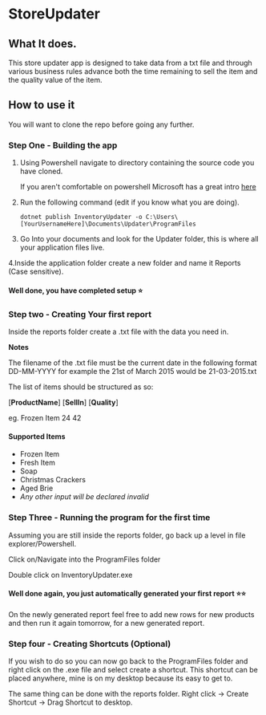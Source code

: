 # StoreUpdater

## What It does.

This store updater app is designed to take data from a txt file and through various business rules advance both the time remaining to sell the item and the quality value of the item.

## How to use it

You will want to clone the repo before going any further.

### Step One - Building the app

1. Using Powershell navigate to directory containing the source code you have cloned.

      If you aren't comfortable on powershell Microsoft has a great intro [here](https://docs.microsoft.com/en-us/learn/modules/introduction-to-powershell/)

2. Run the following command (edit if you know what you are doing).

      `dotnet publish InventoryUpdater -o C:\Users\[YourUsernameHere]\Documents\Updater\ProgramFiles`

3. Go Into your documents and look for the Updater folder, this is where all your application files live.

4.Inside the application folder create a new folder and name it Reports (Case sensitive).

#### Well done, you have completed setup ⭐

### Step two - Creating Your first report

Inside the reports folder create a .txt file with the data you need in.

**Notes**

The filename of the .txt file must be the current date in the following format DD-MM-YYYY for example the 21st of March 2015 would be 21-03-2015.txt

The list of items should be structured as so:

[**ProductName**] [**SellIn**] [**Quality**]

eg. Frozen Item 24 42

#### Supported Items
- Frozen Item
- Fresh Item
- Soap
- Christmas Crackers
- Aged Brie
- *Any other input will be declared invalid*

### Step Three - Running the program for the first time

Assuming you are still inside the reports folder, go back up a level in file explorer/Powershell.

Click on/Navigate into the ProgramFiles folder

Double click on InventoryUpdater.exe

#### Well done again, you just automatically generated your first report ⭐⭐

On the newly generated report feel free to add new rows for new products and then run it again tomorrow, for a new generated report.

### Step four - Creating Shortcuts (Optional)

If you wish to do so you can now go back to the ProgramFiles folder and right click on the .exe file and select create a shortcut. This shortcut can be placed anywhere, mine is on my desktop because its easy to get to.

The same thing can be done with the reports folder. Right click -> Create Shortcut -> Drag Shortcut to desktop.



